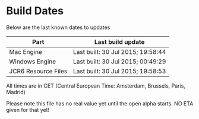 # Build Dates

Below are the last known dates to updates

Part | Last build update
-----|-----
Mac Engine | Last built: 30 Jul 2015; 19:58:44
Windows Engine | Last built: 30 Jul 2015; 00:49:29
JCR6 Resource Files | Last built: 30 Jul 2015; 19:58:53
All times are in CET (Central European Time: Amsterdam, Brussels, Paris, Madrid)


Please note this file has no real value yet until the open alpha starts. NO ETA given for that yet!
